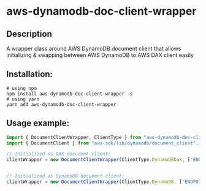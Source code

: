 # aws-dynamodb-doc-client-wrapper

## Description

A wrapper class around AWS DynamoDB document client that allows initializing & swapping between AWS DynamoDB to AWS DAX client easily

## Installation:
```shell
# using npm
npm install aws-dynamodb-doc-client-wrapper -s
# using yarn
yarn add aws-dynamodb-doc-client-wrapper
```

## Usage example:

```typescript
import { DocumentClientWrapper, ClientType } from "aws-dynamodb-doc-client-wrapper";
import { DocumentClient } from "aws-sdk/lib/dynamodb/document_client";

// Initialized as DAX docuemnt client:
clientWrapper = new DocumentClientWrapper(ClientType.DynamoDBDax, ['ENDPOINT'], '[REGION]', '[TIMEOUT]');


// Initialized as DynamoDB docuemnt client:
clientWrapper = new DocumentClientWrapper(ClientType.DynamoDB, ['ENDPOINT'], '[REGION]', '[TIMEOUT]');
```
